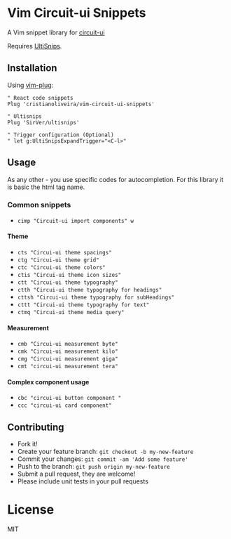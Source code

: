 # Vim Circuit-ui Snippets

A Vim snippet library for [circuit-ui]([https://github.com/sumup/circuit-ui)

Requires [UltiSnips](https://github.com/SirVer/ultisnips).

## Installation

Using [vim-plug](https://github.com/junegunn/vim-plug):

```vim
" React code snippets
Plug 'cristianoliveira/vim-circuit-ui-snippets'

" Ultisnips
Plug 'SirVer/ultisnips'

" Trigger configuration (Optional)
" let g:UltiSnipsExpandTrigger="<C-l>"
```

## Usage

As any other - you use specific codes for autocompletion. For this library
it is basic the html tag name.

### Common snippets

* `cimp "Circuit-ui import components" w`

#### Theme

* `cts "Circui-ui theme spacings"`
* `ctg "Circui-ui theme grid"`
* `ctc "Circui-ui theme colors"`
* `ctis "Circui-ui theme icon sizes"`
* `ctt "Circui-ui theme typography"`
* `ctth "Circui-ui theme typography for headings"`
* `cttsh "Circui-ui theme typography for subHeadings"`
* `cttt "Circui-ui theme typography for text"`
* `ctmq "Circui-ui theme media query"`

#### Measurement

* `cmb "Circui-ui measurement byte"`
* `cmk "Circui-ui measurement kilo"`
* `cmg "Circui-ui measurement giga"`
* `cmt "circui-ui measurement tera"`

#### Complex component usage

* `cbc "circui-ui button component "`
* `ccc "circui-ui card component"`

## Contributing

* Fork it!
* Create your feature branch: `git checkout -b my-new-feature`
* Commit your changes: `git commit -am 'Add some feature'`
* Push to the branch: `git push origin my-new-feature`
* Submit a pull request, they are welcome!
* Please include unit tests in your pull requests

# License

MIT

